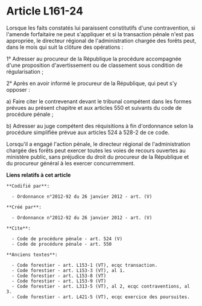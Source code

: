 # Article L161-24

Lorsque les faits constatés lui paraissent constitutifs d'une contravention, si l'amende forfaitaire ne peut s'appliquer et
si la transaction pénale n'est pas appropriée, le directeur régional de l'administration chargée des forêts peut, dans le
mois qui suit la clôture des opérations :

1° Adresser au procureur de la République la procédure accompagnée d'une proposition d'avertissement ou de classement sous
condition de régularisation ;

2° Après en avoir informé le procureur de la République, qui peut s'y opposer :

a) Faire citer le contrevenant devant le tribunal compétent dans les formes prévues au présent chapitre et aux articles 550
et suivants du code de procédure pénale ;

b) Adresser au juge compétent des réquisitions à fin d'ordonnance selon la procédure simplifiée prévue aux articles 524 à
528-2 de ce code.

Lorsqu'il a engagé l'action pénale, le directeur régional de l'administration chargée des forêts peut exercer toutes les
voies de recours ouvertes au ministère public, sans préjudice du droit du procureur de la République et du procureur général
à les exercer concurremment.

**Liens relatifs à cet article**

	**Codifié par**:

	  - Ordonnance n°2012-92 du 26 janvier 2012 - art. (V)

	**Créé par**:

	  - Ordonnance n°2012-92 du 26 janvier 2012 - art. (V)

	**Cite**:

	  - Code de procédure pénale - art. 524 (V)
	  - Code de procédure pénale - art. 550

	**Anciens textes**:

	  - Code forestier - art. L153-1 (VT), ecqc transaction.
	  - Code forestier - art. L153-3 (VT), al 1.
	  - Code forestier - art. L153-8 (VT)
	  - Code forestier - art. L153-9 (VT)
	  - Code forestier - art. L313-5 (VT), al 2, ecqc contraventions, al 3.
	  - Code forestier - art. L421-5 (VT), ecqc exercice des poursuites.
